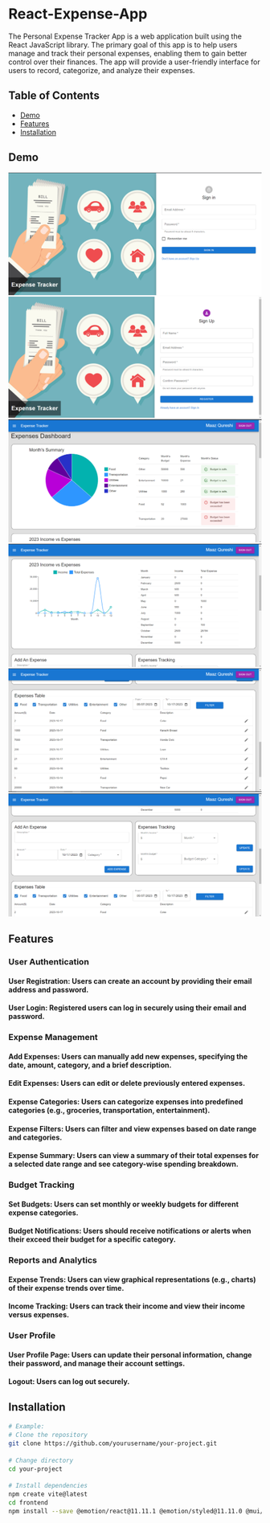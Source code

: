 # React-Expense-App
 
The Personal Expense Tracker App is a web application built using the React JavaScript
library. The primary goal of this app is to help users manage and track their personal
expenses, enabling them to gain better control over their finances. The app will provide
a user-friendly interface for users to record, categorize, and analyze their expenses.

## Table of Contents

- [Demo](#demo)
- [Features](#features)
- [Installation](#installation)

## Demo

![Sign In](./images/sign-in.png)
![Sign Up](./images/sign-up.png)
![Month Summary](./images/month-summary.png)
![Income Summary](./images/income-summary.png)
![Table](./images/table.png)
![Forms](./images/forms.png)

## Features

### User Authentication

#### User Registration: Users can create an account by providing their email address and password.

#### User Login: Registered users can log in securely using their email and password.


### Expense Management

#### Add Expenses: Users can manually add new expenses, specifying the date, amount, category, and a brief description.


#### Edit Expenses: Users can edit or delete previously entered expenses.

#### Expense Categories: Users can categorize expenses into predefined categories (e.g., groceries, transportation, entertainment).


#### Expense Filters: Users can filter and view expenses based on date range and categories.

#### Expense Summary: Users can view a summary of their total expenses for a selected date range and see category-wise spending breakdown.


### Budget Tracking

#### Set Budgets: Users can set monthly or weekly budgets for different expense categories.


#### Budget Notifications: Users should receive notifications or alerts when their exceed their budget for a specific category.


### Reports and Analytics

#### Expense Trends: Users can view graphical representations (e.g., charts) of their expense trends over time.

#### Income Tracking: Users can track their income and view their income versus expenses.

### User Profile

#### User Profile Page: Users can update their personal information, change their password, and manage their account settings.

#### Logout: Users can log out securely.

## Installation

```bash
# Example:
# Clone the repository
git clone https://github.com/yourusername/your-project.git

# Change directory
cd your-project

# Install dependencies
npm create vite@latest
cd frontend
npm install --save @emotion/react@11.11.1 @emotion/styled@11.11.0 @mui/icons-material@5.14.11 @mui/material@5.14.12 @mui/x-charts@6.0.0-alpha.15 @reduxjs/toolkit@1.9.6 @types/react-dom@18.2.8 @types/react@18.2.24 @vitejs/plugin-react@4.1.0 axios@1.5.1 eslint-plugin-react-hooks@4.6.0 eslint-plugin-react-refresh@0.4.3 eslint-plugin-react@7.33.2 eslint@8.50.0 firebase@10.4.0 react-dom@18.2.0 react-helmet-async@1.3.0 react-redux@8.1.3 react-router-dom@6.16.0 react@18.2.0 redux-thunk@2.4.2


